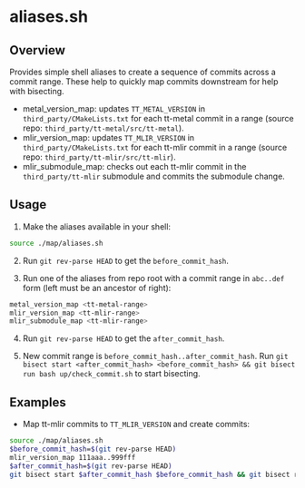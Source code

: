 # aliases.sh

## Overview

Provides simple shell aliases to create a sequence of commits across a commit range. These help to quickly map commits downstream for help with bisecting.

- metal_version_map: updates `TT_METAL_VERSION` in `third_party/CMakeLists.txt` for each tt-metal commit in a range (source repo: `third_party/tt-metal/src/tt-metal`).
- mlir_version_map: updates `TT_MLIR_VERSION` in `third_party/CMakeLists.txt` for each tt-mlir commit in a range (source repo: `third_party/tt-mlir/src/tt-mlir`).
- mlir_submodule_map: checks out each tt-mlir commit in the `third_party/tt-mlir` submodule and commits the submodule change.

## Usage

1) Make the aliases available in your shell:
```bash
source ./map/aliases.sh
```

2) Run `git rev-parse HEAD` to get the `before_commit_hash`.

3) Run one of the aliases from repo root with a commit range in `abc..def` form (left must be an ancestor of right):
```bash
metal_version_map <tt-metal-range>
mlir_version_map <tt-mlir-range>
mlir_submodule_map <tt-mlir-range>
```

4) Run `git rev-parse HEAD` to get the `after_commit_hash`.

5) New commit range is `before_commit_hash..after_commit_hash`. Run `git bisect start <after_commit_hash> <before_commit_hash> && git bisect run bash up/check_commit.sh` to start bisecting.

## Examples
- Map tt-mlir commits to `TT_MLIR_VERSION` and create commits:
```bash
source ./map/aliases.sh
$before_commit_hash=$(git rev-parse HEAD)
mlir_version_map 111aaa..999fff
$after_commit_hash=$(git rev-parse HEAD)
git bisect start $after_commit_hash $before_commit_hash && git bisect run bash up/check_commit.sh
```